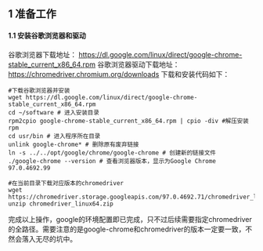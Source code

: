 
## 1 准备工作
#### 1.1 安装谷歌浏览器和驱动
谷歌浏览器下载地址：
https://dl.google.com/linux/direct/google-chrome-stable_current_x86_64.rpm
谷歌浏览器驱动下载地址：
https://chromedriver.chromium.org/downloads
下载和安装代码如下：
```
#下载谷歌浏览器并安装
wget https://dl.google.com/linux/direct/google-chrome-stable_current_x86_64.rpm
cd ~/software # 进入安装目录
rpm2cpio google-chrome-stable_current_x86_64.rpm | cpio -div #解压安装rpm
cd usr/bin # 进入程序所在目录
unlink google-chrome* # 删除原有废弃链接
ln -s ../../opt/google/chrome/google-chrome # 创建新的链接文件
./google-chrome --version # 查看浏览器版本，显示为Google Chrome 97.0.4692.99

#在当前目录下载对应版本的chromedriver
wget https://chromedriver.storage.googleapis.com/97.0.4692.71/chromedriver_linux64.zip
unzip chromedriver_linux64.zip
```
完成以上操作，google的环境配置即已完成，只不过后续需要指定chromedriver的全路径。需要注意的是google-chrome和chromedriver的版本一定要一致，不然会落入无尽的坑中。

